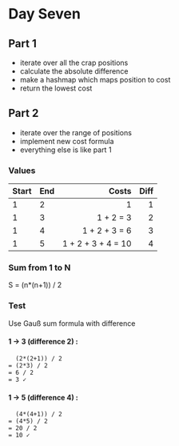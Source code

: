 # Day Seven

## Part 1
- iterate over all the crap positions
- calculate the absolute difference
- make a hashmap which maps position to cost
- return the lowest cost

## Part 2
- iterate over the range of positions
- implement new cost formula
- everything else is like part 1

### Values

|Start | End| Costs| Diff |
|---|--|------:|------:| 
|1 | 2 |  1 |  1|
|1 | 3 | 1 + 2 = 3 |  2|
|1 | 4 | 1 + 2 + 3 = 6 | 3|
|1 | 5 | 1 + 2 + 3 + 4 = 10 | 4 |

### Sum from 1 to N
S = (n*(n+1)) / 2


### Test
Use Gauß sum formula with difference

#### 1 -> 3 (difference 2) : 
```
  (2*(2+1)) / 2 
= (2*3) / 2 
= 6 / 2 
= 3 ✓
```

#### 1 -> 5 (difference 4) : 
```
  (4*(4+1)) / 2 
= (4*5) / 2 
= 20 / 2 
= 10 ✓
```

